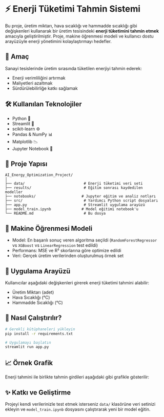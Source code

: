 # ⚡ Enerji Tüketimi Tahmin Sistemi

Bu proje, üretim miktarı, hava sıcaklığı ve hammadde sıcaklığı gibi değişkenleri kullanarak bir üretim tesisindeki **enerji tüketimini tahmin etmek** amacıyla geliştirilmiştir. Proje, makine öğrenmesi modeli ve kullanıcı dostu arayüzüyle enerji yönetimini kolaylaştırmayı hedefler.

## 🎯 Amaç
Sanayi tesislerinde üretim sırasında tüketilen enerjiyi tahmin ederek:
- Enerji verimliliğini artırmak
- Maliyetleri azaltmak
- Sürdürülebilirliğe katkı sağlamak

## 🛠️ Kullanılan Teknolojiler
- Python 🐍
- Streamlit 🎈
- scikit-learn ⚙️
- Pandas & NumPy 📊
- Matplotlib 📉
- Jupyter Notebook 📓

## 📂 Proje Yapısı

```
AI_Energy_Optimization_Project/
│
├── data/                           # Enerji tüketimi veri seti
├── results/                        # Eğitim sonrası kaydedilen modeller
├── notebooks/                     # Jupyter eğitim ve analiz notları
├── src/                            # Yardımcı Python script dosyaları
├── app.py                          # Streamlit uygulama arayüzü
├── model_train.ipynb              # Model eğitimi notebook'u
└── README.md                       # Bu dosya
```

## 🧠 Makine Öğrenmesi Modeli

- Model: En başarılı sonuç veren algoritma seçildi (`RandomForestRegressor` vs `XGBoost` vs `LinearRegression` test edildi)
- Performans: MSE ve R² skorlarına göre optimize edildi
- Veri: Gerçek üretim verilerinden oluşturulmuş örnek set

## 🚀 Uygulama Arayüzü

Kullanıcılar aşağıdaki değişkenleri girerek enerji tüketimi tahmini alabilir:
- Üretim Miktarı (adet)
- Hava Sıcaklığı (°C)
- Hammadde Sıcaklığı (°C)


## 🧪 Nasıl Çalıştırılır?

```bash
# Gerekli kütüphaneleri yükleyin
pip install -r requirements.txt

# Uygulamayı başlatın
streamlit run app.py
```

## 📈 Örnek Grafik

Enerji tahmini ile birlikte tahmin girdileri aşağıdaki gibi grafikle gösterilir:



## ✨ Katkı ve Geliştirme

Projeyi kendi verilerinizle test etmek isterseniz `data/` klasörüne veri setinizi ekleyin ve `model_train.ipynb` dosyasını çalıştırarak yeni bir model eğitin.
